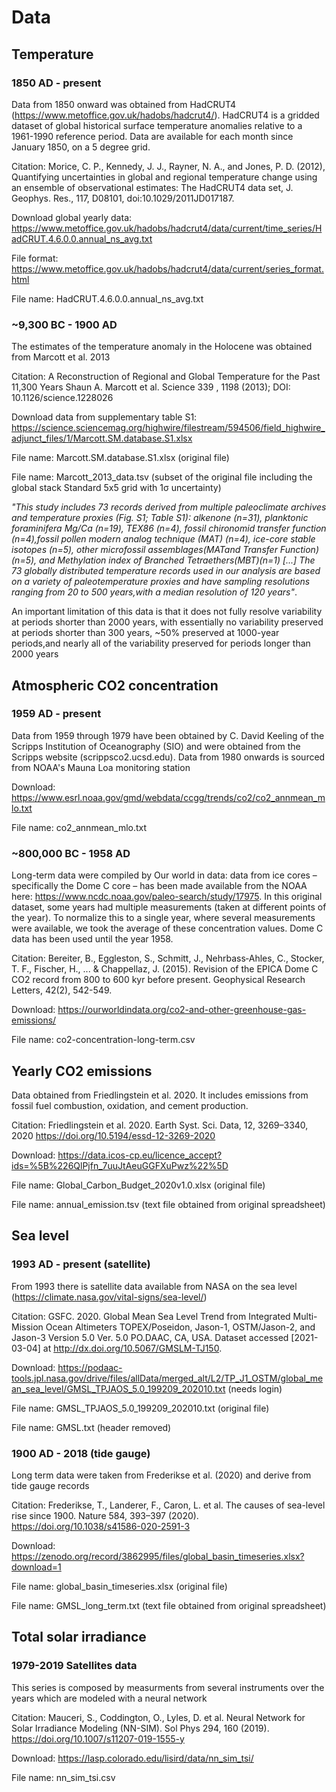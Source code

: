 # Data


## Temperature

### 1850 AD - present

Data from 1850 onward was obtained from HadCRUT4 (https://www.metoffice.gov.uk/hadobs/hadcrut4/). HadCRUT4 is a gridded dataset of global historical surface temperature anomalies relative to a 1961-1990 reference period. Data are available for each month since January 1850, on a 5 degree grid.

Citation: Morice, C. P., Kennedy, J. J., Rayner, N. A., and Jones, P. D. (2012), Quantifying uncertainties in global and regional temperature change using an ensemble of observational estimates: The HadCRUT4 data set, J. Geophys. Res., 117, D08101, doi:10.1029/2011JD017187. 

Download global yearly data: https://www.metoffice.gov.uk/hadobs/hadcrut4/data/current/time_series/HadCRUT.4.6.0.0.annual_ns_avg.txt

File format: https://www.metoffice.gov.uk/hadobs/hadcrut4/data/current/series_format.html

File name: HadCRUT.4.6.0.0.annual_ns_avg.txt

### ~9,300 BC - 1900 AD

The estimates of the temperature anomaly in the Holocene was obtained from Marcott et al. 2013

Citation: A Reconstruction of Regional and Global Temperature for the Past 11,300 Years Shaun A. Marcott et al. Science 339 , 1198 (2013); DOI: 10.1126/science.1228026

Download data from supplementary table S1: https://science.sciencemag.org/highwire/filestream/594506/field_highwire_adjunct_files/1/Marcott.SM.database.S1.xlsx

File name: Marcott.SM.database.S1.xlsx (original file)

File name: Marcott_2013_data.tsv (subset of the original file including the global stack Standard 5x5 grid with 1σ uncertainty)

*"This study includes 73 records derived from multiple paleoclimate archives and temperature proxies (Fig. S1; Table S1): alkenone (n=31), planktonic foraminifera Mg/Ca (n=19), TEX86 (n=4), fossil chironomid transfer function (n=4),fossil pollen modern analog technique (MAT) (n=4), ice-core stable isotopes (n=5), other microfossil assemblages(MATand Transfer Function)(n=5), and Methylation index of Branched Tetraethers(MBT)(n=1) \[...\] The 73 globally distributed temperature records used in our analysis are based on a variety of paleotemperature proxies and have sampling resolutions ranging from 20 to 500 years,with a median resolution of 120 years"*.

An important limitation of this data is that it does not fully resolve variability at periods shorter than 2000 years, with essentially no variability preserved at periods shorter than 300 years, ~50% preserved at 1000-year periods,and nearly all of the variability preserved for periods longer than 2000 years

## Atmospheric CO2 concentration

### 1959 AD - present

Data from 1959 through 1979 have been obtained by C. David Keeling of the Scripps Institution of Oceanography (SIO) and were obtained from the Scripps website (scrippsco2.ucsd.edu). Data from 1980 onwards is sourced from NOAA's Mauna Loa monitoring station

Download: https://www.esrl.noaa.gov/gmd/webdata/ccgg/trends/co2/co2_annmean_mlo.txt

File name: co2_annmean_mlo.txt

### ~800,000 BC - 1958 AD

Long-term data were compiled by Our world in data: data from ice cores – specifically the Dome C core – has been made available from the NOAA here: https://www.ncdc.noaa.gov/paleo-search/study/17975. In this original dataset, some years had multiple measurements (taken at different points of the year). To normalize this to a single year, where several measurements were available, we took the average of these concentration values. Dome C data has been used until the year 1958.

Citation: Bereiter, B., Eggleston, S., Schmitt, J., Nehrbass‐Ahles, C., Stocker, T. F., Fischer, H., ... & Chappellaz, J. (2015). Revision of the EPICA Dome C CO2 record from 800 to 600 kyr before present. Geophysical Research Letters, 42(2), 542-549.

Download: https://ourworldindata.org/co2-and-other-greenhouse-gas-emissions/

File name: co2-concentration-long-term.csv

## Yearly CO2 emissions

Data obtained from Friedlingstein et al. 2020. It includes emissions from fossil fuel combustion, oxidation, and cement production. 

Citation: Friedlingstein et al. 2020. Earth Syst. Sci. Data, 12, 3269–3340, 2020 https://doi.org/10.5194/essd-12-3269-2020

Download: https://data.icos-cp.eu/licence_accept?ids=%5B%226QlPjfn_7uuJtAeuGGFXuPwz%22%5D

File name: Global_Carbon_Budget_2020v1.0.xlsx (original file)

File name: annual_emission.tsv (text file obtained from original spreadsheet)


## Sea level

### 1993 AD - present (satellite)

From 1993 there is satellite data available from NASA on the sea level (https://climate.nasa.gov/vital-signs/sea-level/)

Citation: GSFC. 2020. Global Mean Sea Level Trend from Integrated Multi-Mission Ocean Altimeters TOPEX/Poseidon, Jason-1, OSTM/Jason-2, and Jason-3 Version 5.0 Ver. 5.0 PO.DAAC, CA, USA. Dataset accessed [2021-03-04] at http://dx.doi.org/10.5067/GMSLM-TJ150.

Download: https://podaac-tools.jpl.nasa.gov/drive/files/allData/merged_alt/L2/TP_J1_OSTM/global_mean_sea_level/GMSL_TPJAOS_5.0_199209_202010.txt (needs login)

File name: GMSL_TPJAOS_5.0_199209_202010.txt (original file)

File name: GMSL.txt (header removed)


### 1900 AD - 2018 (tide gauge)

Long term data were taken from Frederikse et al. (2020) and derive from tide gauge records

Citation: Frederikse, T., Landerer, F., Caron, L. et al. The causes of sea-level rise since 1900. Nature 584, 393–397 (2020). https://doi.org/10.1038/s41586-020-2591-3

Download: https://zenodo.org/record/3862995/files/global_basin_timeseries.xlsx?download=1

File name: global_basin_timeseries.xlsx (original file)

File name: GMSL_long_term.txt (text file obtained from original spreadsheet)

## Total solar irradiance 

### 1979-2019 Satellites data

This series is composed by measurments from several instruments over the years which are modeled with a neural network

Citation: Mauceri, S., Coddington, O., Lyles, D. et al. Neural Network for Solar Irradiance Modeling (NN-SIM). Sol Phys 294, 160 (2019). https://doi.org/10.1007/s11207-019-1555-y

Download: https://lasp.colorado.edu/lisird/data/nn_sim_tsi/

File name: nn_sim_tsi.csv 


